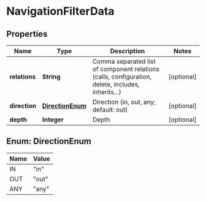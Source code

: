 
# NavigationFilterData

## Properties
Name | Type | Description | Notes
------------ | ------------- | ------------- | -------------
**relations** | **String** | Comma separated list of component relations (calls, configuration, delete, includes, inherits...) |  [optional]
**direction** | [**DirectionEnum**](#DirectionEnum) | Direction (in, out, any; default: out) |  [optional]
**depth** | **Integer** | Depth |  [optional]


<a name="DirectionEnum"></a>
## Enum: DirectionEnum
Name | Value
---- | -----
IN | &quot;in&quot;
OUT | &quot;out&quot;
ANY | &quot;any&quot;



